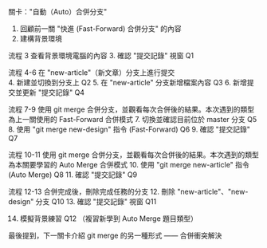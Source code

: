 關卡："自動（Auto）合併分支"

1. 回顧前一關 "快進 (Fast-Forward) 合併分支" 的內容
2. 建構背景環境

流程 3 查看背景環境電腦的內容
3. 確認 "提交記錄" 視窗     Q1
   
流程 4-6 在 "new-article"（新文章）分支上進行提交  
4. 新建並切換到分支上       Q2
5. 在 "new-article" 分支新增檔案內容        Q3
6. 新增提交並更新 "提交記錄"  Q4

流程 7-9 使用 git merge 合併分支，並觀看每次合併後的結果。本次遇到的類型為上一關使用的 Fast-Forward 合併模式
7.  切換並確認目前位於 master 分支                 Q5
8.  使用 "git merge new-design" 指令 (Fast-Forward) Q6
9.  確認 "提交記錄"                         Q7

流程 10-11 使用 git merge 合併分支，並觀看每次合併後的結果。本次遇到的類型為本關要學習的 Auto Merge 合併模式
10.  使用 "git merge new-article" 指令 (Auto Merge)   Q8
11.  確認 "提交記錄"                          Q9


流程 12-13 合併完成後，刪除完成任務的分支
12.   刪除 "new-article"、"new-design" 分支  Q10
13.   確認 "提交記錄" 視窗                 Q11

14.    模擬背景練習   Q12
    （複習新學到 Auto Merge 題目類型）

最後提到，下一關卡介紹 git merge 的另一種形式 —— 合併衝突解決